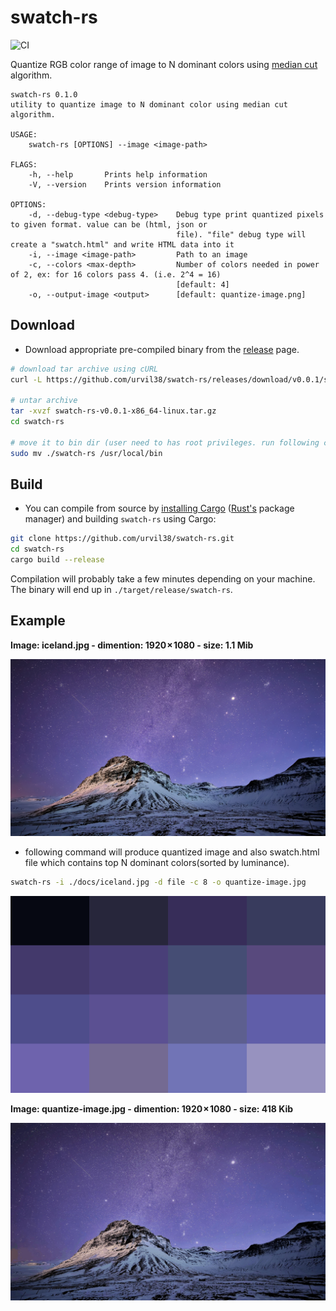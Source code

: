 # swatch-rs

![CI](https://github.com/urvil38/swatch-rs/workflows/CI/badge.svg)

Quantize RGB color range of image to N dominant colors using [median cut](https://en.wikipedia.org/wiki/Median_cut) algorithm.

```
swatch-rs 0.1.0
utility to quantize image to N dominant color using median cut algorithm.

USAGE:
    swatch-rs [OPTIONS] --image <image-path>

FLAGS:
    -h, --help       Prints help information
    -V, --version    Prints version information

OPTIONS:
    -d, --debug-type <debug-type>    Debug type print quantized pixels to given format. value can be (html, json or
                                     file). "file" debug type will create a "swatch.html" and write HTML data into it
    -i, --image <image-path>         Path to an image
    -c, --colors <max-depth>         Number of colors needed in power of 2, ex: for 16 colors pass 4. (i.e. 2^4 = 16)
                                     [default: 4]
    -o, --output-image <output>      [default: quantize-image.png]
```

## Download

- Download appropriate pre-compiled binary from the [release](https://github.com/urvil38/swatch-rs/releases) page.

```bash
# download tar archive using cURL
curl -L https://github.com/urvil38/swatch-rs/releases/download/v0.0.1/swatch-rs-v0.0.1-x86_64-linux.tar.gz > swatch-rs-v0.0.1-x86_64-linux.tar.gz

# untar archive
tar -xvzf swatch-rs-v0.0.1-x86_64-linux.tar.gz
cd swatch-rs

# move it to bin dir (user need to has root privileges. run following command as root user using sudo.
sudo mv ./swatch-rs /usr/local/bin
```

## Build

- You can compile from source by [installing Cargo](https://crates.io/install)
([Rust's](https://www.rust-lang.org/) package manager)
and building `swatch-rs` using Cargo:

```bash
git clone https://github.com/urvil38/swatch-rs.git
cd swatch-rs
cargo build --release
```

Compilation will probably take a few minutes depending on your machine. The
binary will end up in `./target/release/swatch-rs`.

## Example

**Image: iceland.jpg - dimention: 1920 × 1080 - size: 1.1 Mib**

![iceland.jpg](./docs/iceland.jpg)


- following command will produce quantized image and also swatch.html file which contains top N dominant colors(sorted by luminance).

```bash
swatch-rs -i ./docs/iceland.jpg -d file -c 8 -o quantize-image.jpg
```

![swatch.html](./docs/swatch.png)


**Image: quantize-image.jpg - dimention: 1920 × 1080 - size: 418 Kib**

![quantize-image](./docs/quantize-image.jpg)
